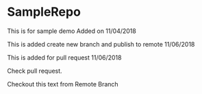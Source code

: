 # SampleRepo

This is for sample demo
Added on 11/04/2018

This is added create new branch and publish to remote
11/06/2018

This is added for pull request
11/06/2018


Check pull request.

Checkout this text from Remote Branch
